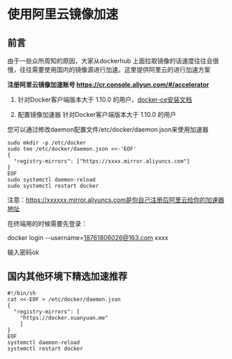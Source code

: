 # 使用阿里云镜像加速

## 前言
由于一些众所周知的原因，大家从dockerhub 上面拉取镜像的话速度往往会很慢，往往需要使用国内的镜像源进行加速。这里提供阿里云的进行加速方案


**注册阿里云镜像加速账号 https://cr.console.aliyun.com/#/accelerator**


1. 针对Docker客户端版本大于 1.10.0 的用户，[docker-ce安装文档](https://yq.aliyun.com/articles/110806?spm=5176.8351553.0.0.4b2e1991SyVPNX)

2. 配置镜像加速器
针对Docker客户端版本大于 1.10.0 的用户

您可以通过修改daemon配置文件/etc/docker/daemon.json来使用加速器

```
sudo mkdir -p /etc/docker
sudo tee /etc/docker/daemon.json <<-'EOF'
{
  "registry-mirrors": ["https://xxxx.mirror.aliyuncs.com"]
}
EOF
sudo systemctl daemon-reload
sudo systemctl restart docker

```
注意：https://xxxxxx.mirror.aliyuncs.com是你自己注册后阿里云给你的加速器地址

在终端用的时候需要先登录：

docker login --username=18761806026@163.com xxxx

输入密码ok


## 国内其他环境下精选加速推荐

```
#!/bin/sh
cat <<-EOF > /etc/docker/daemon.json 
{
  "registry-mirrors": [
  	"https://docker.xuanyuan.me"
  	]
}
EOF
systemctl daemon-reload
systemctl restart docker
```
